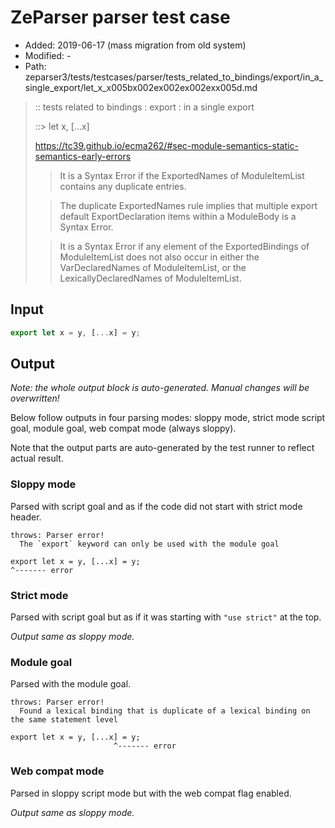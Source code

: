 # ZeParser parser test case

- Added: 2019-06-17 (mass migration from old system)
- Modified: -
- Path: zeparser3/tests/testcases/parser/tests_related_to_bindings/export/in_a_single_export/let_x_x005bx002ex002ex002exx005d.md

> :: tests related to bindings : export : in a single export
>
> ::> let x, [...x]
> 
> https://tc39.github.io/ecma262/#sec-module-semantics-static-semantics-early-errors
> 
> > It is a Syntax Error if the ExportedNames of ModuleItemList contains any duplicate entries.
> 
> > The duplicate ExportedNames rule implies that multiple export default ExportDeclaration items within a ModuleBody is a Syntax Error.
> 
> > It is a Syntax Error if any element of the ExportedBindings of ModuleItemList does not also occur in either the VarDeclaredNames of ModuleItemList, or the LexicallyDeclaredNames of ModuleItemList.


## Input


`````js
export let x = y, [...x] = y;
`````

## Output

_Note: the whole output block is auto-generated. Manual changes will be overwritten!_

Below follow outputs in four parsing modes: sloppy mode, strict mode script goal, module goal, web compat mode (always sloppy).

Note that the output parts are auto-generated by the test runner to reflect actual result.

### Sloppy mode

Parsed with script goal and as if the code did not start with strict mode header.

`````
throws: Parser error!
  The `export` keyword can only be used with the module goal

export let x = y, [...x] = y;
^------- error
`````

### Strict mode

Parsed with script goal but as if it was starting with `"use strict"` at the top.

_Output same as sloppy mode._

### Module goal

Parsed with the module goal.

`````
throws: Parser error!
  Found a lexical binding that is duplicate of a lexical binding on the same statement level

export let x = y, [...x] = y;
                       ^------- error
`````


### Web compat mode

Parsed in sloppy script mode but with the web compat flag enabled.

_Output same as sloppy mode._
